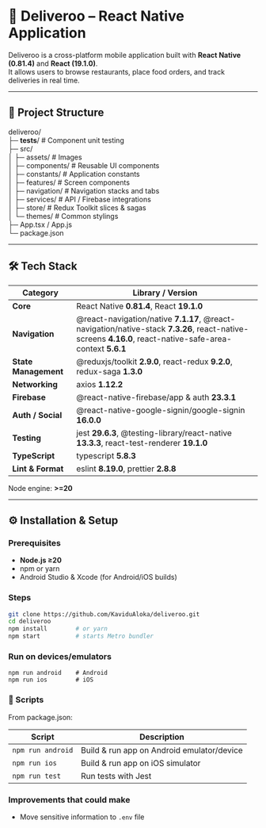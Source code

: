 # 🚀 Deliveroo – React Native Application

Deliveroo is a cross-platform mobile application built with **React Native (0.81.4)** and **React (19.1.0)**.  
It allows users to browse restaurants, place food orders, and track deliveries in real time.

---
## 📂 Project Structure

deliveroo/<br>
├─ __tests__/ # Component unit testing<br> 
├─ src/<br>
│ ├─ assets/ # Images<br>
│ ├─ components/ # Reusable UI components<br>
│ ├─ constants/ # Application constants<br>
│ ├─ features/ # Screen components<br>
│ ├─ navigation/ # Navigation stacks and tabs<br>
│ ├─ services/ # API / Firebase integrations<br>
│ ├─ store/ # Redux Toolkit slices & sagas<br>
│ └─ themes/ # Common stylings<br>
├─ App.tsx / App.js<br>
└─ package.json<br>

---

## 🛠️ Tech Stack

| Category              | Library / Version                          |
|-----------------------|---------------------------------------------|
| **Core**              | React Native **0.81.4**, React **19.1.0**   |
| **Navigation**        | @react-navigation/native **7.1.17**, @react-navigation/native-stack **7.3.26**, react-native-screens **4.16.0**, react-native-safe-area-context **5.6.1** |
| **State Management**  | @reduxjs/toolkit **2.9.0**, react-redux **9.2.0**, redux-saga **1.3.0** |
| **Networking**        | axios **1.12.2** |
| **Firebase**          | @react-native-firebase/app & auth **23.3.1** |
| **Auth / Social**     | @react-native-google-signin/google-signin **16.0.0** |
| **Testing**           | jest **29.6.3**, @testing-library/react-native **13.3.3**, react-test-renderer **19.1.0** |
| **TypeScript**        | typescript **5.8.3** |
| **Lint & Format**     | eslint **8.19.0**, prettier **2.8.8** |

Node engine: **>=20**

---

## ⚙️ Installation & Setup

### Prerequisites
- **Node.js ≥20**
- npm or yarn
- Android Studio & Xcode (for Android/iOS builds)

### Steps
```bash
git clone https://github.com/KaviduAloka/deliveroo.git
cd deliveroo
npm install        # or yarn
npm start          # starts Metro bundler

```

### Run on devices/emulators
```
npm run android    # Android
npm run ios        # iOS
```

### 📜 Scripts
From package.json:

|Script               | Description|
|---------------------|------------|
|`npm run android`    |Build & run app on Android emulator/device|
|`npm run ios` | Build & run app on iOS simulator|
|`npm run test`|Run tests with Jest|

### Improvements that could make
* Move sensitive information to `.env` file